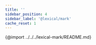 ```yaml
---
title: ''
sidebar_position: 4
sidebar_label: '@lexical/mark'
cache_reset: 1
---
```


{@import ../../../lexical-mark/README.md}
